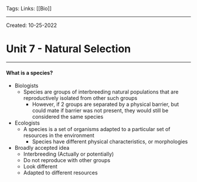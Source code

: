 Tags:
Links: [[Bio]]

---
Created: 10-25-2022
# Unit 7 - Natural Selection
---

#### What is a species?
- Biologists
	- Species are groups of interbreeding natural populations that are reproductively isolated from other such groups
		- However, if 2 groups are separated by a physical barrier, but could mate if barrier was not present, they would still be considered the same species
- Ecologists
	- A species is a set of organisms adapted to a particular set of resources in the environment
		- Species have different physical characteristics, or morphologies
- Broadly accepted idea
	- Interbreeding (Actually or potentially)
	- Do not reproduce with other groups
	- Look different
	- Adapted to different resources